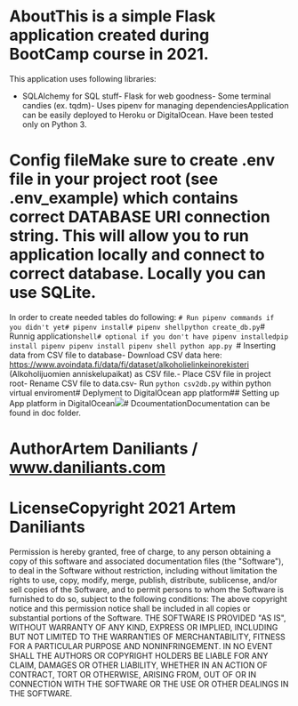 # AboutThis is a simple Flask application created during BootCamp course in 2021.
This application uses following libraries:
- SQLAlchemy for SQL stuff- Flask for web goodness- Some terminal candies (ex. tqdm)- Uses pipenv for managing dependenciesApplication can be easily deployed to Heroku or DigitalOcean. Have been tested only on Python 3.
# Config fileMake sure to create .env file in your project root (see .env_example) which contains correct DATABASE URI connection string. This will allow you to run application locally and connect to correct database. Locally you can use SQLite.
In order to create needed tables do following:
```# Run pipenv commands if you didn't yet# pipenv install# pipenv shellpython create_db.py```# Runnig application```shell# optional if you don't have pipenv installedpip install pipenv
pipenv install
pipenv shell
python app.py
```# Inserting data from CSV file to database- Download CSV data here: https://www.avoindata.fi/data/fi/dataset/alkoholielinkeinorekisteri (Alkoholijuomien anniskelupaikat) as CSV file.- Place CSV file in project root- Rename CSV file to data.csv- Run ```python csv2db.py``` within python virtual enviroment# Deplyment to DigitalOcean app platform## Setting up App platform in DigitalOcean![](https://dl.dropboxusercontent.com/s/1bd57jbxb5j29cm/2021-02-17_11-36-05.gif)# DcoumentationDocumentation can be found in doc folder.
# AuthorArtem Daniliants / www.daniliants.com
# LicenseCopyright 2021 Artem Daniliants
Permission is hereby granted, free of charge, to any person obtaining a copy of this software and associated documentation files (the "Software"), to deal in the Software without restriction, including without limitation the rights to use, copy, modify, merge, publish, distribute, sublicense, and/or sell copies of the Software, and to permit persons to whom the Software is furnished to do so, subject to the following conditions:
The above copyright notice and this permission notice shall be included in all copies or substantial portions of the Software.
THE SOFTWARE IS PROVIDED "AS IS", WITHOUT WARRANTY OF ANY KIND, EXPRESS OR IMPLIED, INCLUDING BUT NOT LIMITED TO THE WARRANTIES OF MERCHANTABILITY, FITNESS FOR A PARTICULAR PURPOSE AND NONINFRINGEMENT. IN NO EVENT SHALL THE AUTHORS OR COPYRIGHT HOLDERS BE LIABLE FOR ANY CLAIM, DAMAGES OR OTHER LIABILITY, WHETHER IN AN ACTION OF CONTRACT, TORT OR OTHERWISE, ARISING FROM, OUT OF OR IN CONNECTION WITH THE SOFTWARE OR THE USE OR OTHER DEALINGS IN THE SOFTWARE.